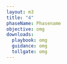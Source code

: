 ```yaml
---
layout: m3
title: "4"
phaseName: Phasename
objective: omg
downloads:
  playbook: omg
  guidance: omg
  tollgate: omg
---
```


